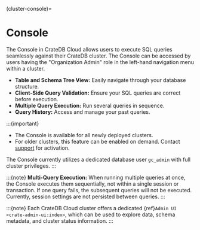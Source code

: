 (cluster-console)=
# Console

The Console in CrateDB Cloud allows users to execute SQL queries seamlessly
against their CrateDB cluster. The Console can be accessed by users having the
"Organization Admin" role in the left-hand navigation menu within a cluster.

- **Table and Schema Tree View:** Easily navigate through your database 
  structure.
- **Client-Side Query Validation:** Ensure your SQL queries are correct before 
  execution.
- **Multiple Query Execution:** Run several queries in sequence.
- **Query History:** Access and manage your past queries.

:::{important}
- The Console is available for all newly deployed clusters.
- For older clusters, this feature can be enabled on demand. Contact 
  [support](https://support.crate.io/) for activation.
  
The Console currently utilizes a dedicated database user `gc_admin` with full 
cluster privileges.
:::

:::{note}
**Multi-Query Execution:**
When running multiple queries at once, the Console executes them sequentially, 
not within a single session or transaction. If one query fails, the subsequent 
queries will not be executed. Currently, session settings are not persisted 
between queries.
:::

:::{note}
Each CrateDB Cloud cluster offers a dedicated {ref}`Admin UI <crate-admin-ui:index>`,
which can be used to explore data, schema metadata, and cluster status
information.
:::
